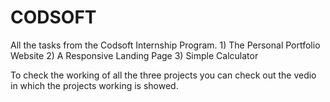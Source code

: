 # CODSOFT
All the tasks from the Codsoft Internship Program. 1) The Personal Portfolio Website 2) A Responsive Landing Page 3) Simple Calculator

To check the working of all the three projects you can check out the vedio in which the projects working is showed.
